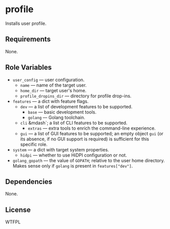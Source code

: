 profile
=======

Installs user profile.

Requirements
------------

None.

Role Variables
--------------

* `user_config` &mdash; user configuration.
    * `name` &mdash; name of the target user.
    * `home_dir` &mdash; target user's home.
    * `profile_dropins_dir` &mdash; directory for profile drop-ins.
* `features` &mdash; a dict with feature flags.
    * `dev` &mdash; a list of development features to be supported.
        * `base` &mdash; basic development tools.
        * `golang` &mdash; Golang toolchain.
    * `cli` &mdash`; a list of CLI features to be supported.
        * `extras` &mdash; extra tools to enrich the command-line experience.
    * `gui` &mdash; a list of GUI features to be supported; an empty object
      `gui` (or its absence, if no GUI support is required) is sufficient for
       this specific role.
* `system` &mdash; a dict with target system properties.
    * `hidpi` &mdash; whether to use HiDPI configuration or not.
* `golang_gopath` &mdash; the value of `GOPATH`; relative to the user home directory.
  Makes sense only if `golang` is present in `features["dev"]`.

Dependencies
------------

None.

License
-------

WTFPL
